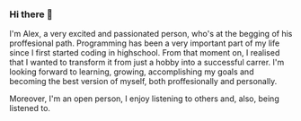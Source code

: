 ### Hi there 👋
I'm Alex, a very excited and passionated person, who's at the begging of his proffesional path. Programming has been a very important part of my life since I first started coding in highschool. From that moment on, I realised that I wanted to transform it from just a hobby into a successful carrer. I'm looking forward to learning, growing, accomplishing my goals and becoming the best version of myself, both proffesionally and personally. 

Moreover, I'm an open person, I enjoy listening to others and, also, being listened to.

